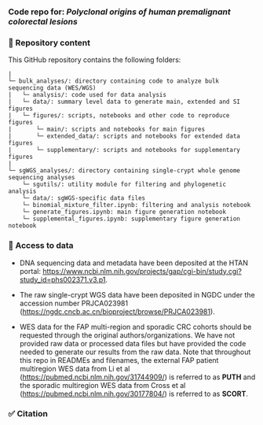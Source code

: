 ### Code repo for: *Polyclonal origins of human premalignant colorectal lesions*

### :file_folder: Repository content ###
This GitHub repository contains the following folders:
```
| 
└─ bulk_analyses/: directory containing code to analyze bulk sequencing data (WES/WGS)
|   └─ analysis/: code used for data analysis
|   └─ data/: summary level data to generate main, extended and SI figures
|   └─ figures/: scripts, notebooks and other code to reproduce figures
|       └─ main/: scripts and notebooks for main figures
|       └─ extended_data/: scripts and notebooks for extended data figures
|       └─ supplementary/: scripts and notebooks for supplementary figures
| 
└─ sgWGS_analyses/: directory containing single-crypt whole genome sequencing analyses
    └─ sgutils/: utility module for filtering and phylogenetic analysis
    └─ data/: sgWGS-specific data files
    └─ binomial_mixture_filter.ipynb: filtering and analysis notebook
    └─ generate_figures.ipynb: main figure generation notebook
    └─ supplemental_figures.ipynb: supplementary figure generation notebook
```

### :file_folder: Access to data
- DNA sequencing data and metadata have been deposited at the HTAN portal: https://www.ncbi.nlm.nih.gov/projects/gap/cgi-bin/study.cgi?study_id=phs002371.v3.p1.

- The raw single-crypt WGS data have been deposited in NGDC under the accession number PRJCA023981 (https://ngdc.cncb.ac.cn/bioproject/browse/PRJCA023981).
  
- WES data for the FAP multi-region and sporadic CRC cohorts should be requested through the original authors/organizations. We have not provided raw data or processed data files but have provided the code needed to generate our results from the raw data. Note that throughout this repo in READMEs and filenames, the external FAP patient multiregion WES data from Li et al (https://pubmed.ncbi.nlm.nih.gov/31744909/) is referred to as **PUTH** and the sporadic multiregion WES data from Cross et al (https://pubmed.ncbi.nlm.nih.gov/30177804/) is referred to as **SCORT**.

### :white_check_mark: Citation

